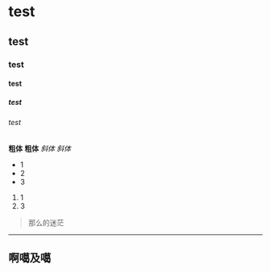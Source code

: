 # test
## test
### test
#### test
##### test
###### test

**粗体**
__粗体__
*斜体*
_斜体_

* 1
* 2
* 3

1. 1
2. 3



>那么的迷茫
---

啊噶及噶
---

